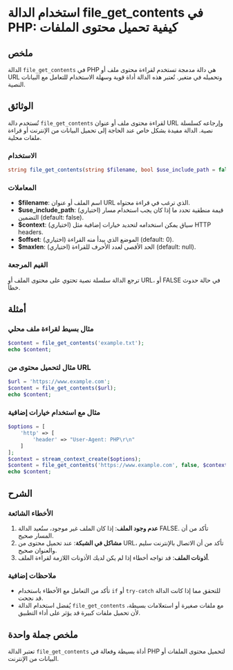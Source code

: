 <!--
Meta Description: # استخدام الدالة file_get_contents في PHP: كيفية تحميل محتوى الملفات ## ملخص الدالة `file_get_contents` في PHP هي دالة مدمجة تستخدم لقراءة محتوى ملف أ...
Meta Keywords: الدالة, file_get_contents, php, url, محتوى
-->

# استخدام الدالة file_get_contents في PHP: كيفية تحميل محتوى الملفات

## ملخص
الدالة `file_get_contents` في PHP هي دالة مدمجة تستخدم لقراءة محتوى ملف أو URL وتحميله في متغير. تُعتبر هذه الدالة أداة قوية وسهلة الاستخدام للتعامل مع البيانات النصية.

## الوثائق
تُستخدم دالة `file_get_contents` لقراءة محتوى ملف أو عنوان URL وإرجاعه كسلسلة نصية. الدالة مفيدة بشكل خاص عند الحاجة إلى تحميل البيانات من الإنترنت أو قراءة ملفات محلية.

### الاستخدام
```php
string file_get_contents(string $filename, bool $use_include_path = false, resource $context = null, int $offset = 0, int $maxlen = null);
```

### المعاملات
- **$filename**: اسم الملف أو عنوان URL الذي ترغب في قراءة محتواه.
- **$use_include_path**: (اختياري) قيمة منطقية تحدد ما إذا كان يجب استخدام مسار التضمين (default: false).
- **$context**: (اختياري) سياق يمكن استخدامه لتحديد خيارات إضافية مثل HTTP headers.
- **$offset**: (اختياري) الموضع الذي يبدأ منه القراءة (default: 0).
- **$maxlen**: (اختياري) الحد الأقصى لعدد الأحرف للقراءة (default: null).

### القيم المرجعة
ترجع الدالة سلسلة نصية تحتوي على محتوى الملف أو URL، أو FALSE في حالة حدوث خطأ.

## أمثلة
### مثال بسيط لقراءة ملف محلي
```php
$content = file_get_contents('example.txt');
echo $content;
```

### مثال لتحميل محتوى من URL
```php
$url = 'https://www.example.com';
$content = file_get_contents($url);
echo $content;
```

### مثال مع استخدام خيارات إضافية
```php
$options = [
    'http' => [
        'header' => "User-Agent: PHP\r\n"
    ]
];
$context = stream_context_create($options);
$content = file_get_contents('https://www.example.com', false, $context);
echo $content;
```

## الشرح
### الأخطاء الشائعة
1. **عدم وجود الملف**: إذا كان الملف غير موجود، ستُعيد الدالة FALSE. تأكد من أن المسار صحيح.
2. **مشاكل في الشبكة**: عند تحميل محتوى من URL، تأكد من أن الاتصال بالإنترنت سليم والعنوان صحيح.
3. **أذونات الملف**: قد تواجه أخطاء إذا لم يكن لديك الأذونات اللازمة لقراءة الملف.

### ملاحظات إضافية
- تأكد من التعامل مع الأخطاء باستخدام `if` أو `try-catch` للتحقق مما إذا كانت الدالة قد نجحت.
- يُفضل استخدام الدالة `file_get_contents` مع ملفات صغيرة أو استعلامات بسيطة، لأن تحميل ملفات كبيرة قد يؤثر على أداء التطبيق.

## ملخص جملة واحدة
تعتبر الدالة `file_get_contents` أداة بسيطة وفعالة في PHP لتحميل محتوى الملفات أو البيانات من الإنترنت.